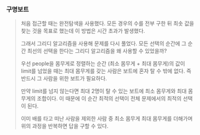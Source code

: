 ### 구명보트

> 처음 접근할 때는 완전탐색을 사용했다. 모든 경우의 수를 전부 구한 뒤 최솟 값을 찾는 것을 목표로 했는데 이 방법은 시간 초과가 발생했다.
>
> 그래서 그리디 알고리즘을 사용해 문제를 다시 풀었다. 모든 선택의 순간에 그 순간 최선의 선택을 한다는 그리디 알고리즘을 왜 사용할 수 있었을까?
>
> 우선 people을 몸무게로 정렬하는 순간 (최소 몸무게 + 최대 몸무게)의 값이 limit를 넘었을 때는 최대 몸무게를 갖는 사람은 보트에 혼자 탈 수 밖에 없다. 즉 반드시 그 사람을 위한 보트가 필요하다.
>
> 만약 limit를 넘지 않는다면 최대 2명이 탈 수 있는 보트에 최소 몸무게와 최대 몸무게의 조합이다. 이 때문에 이 순간 최적의 선택이 전체 문제에서의 최적의 선택이 된다.
>
> 이미 배를 타고 떠난 사람을 제외한 사람 중 최소 몸무게 최대 몸무게를 더해가며 위의 과정을 반복하면 답을 구할 수 있다.
